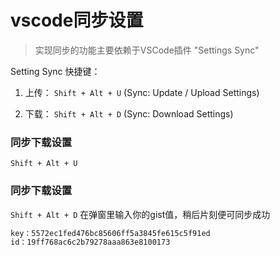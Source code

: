# vscode同步设置
> 实现同步的功能主要依赖于VSCode插件 "Settings Sync"


Setting Sync 快捷键：

1) 上传： `Shift + Alt + U` (Sync: Update / Upload Settings)

2) 下载： `Shift + Alt + D` (Sync: Download  Settings)

###  同步下载设置
`Shift + Alt + U` 

### 同步下载设置
`Shift + Alt + D` 在弹窗里输入你的gist值，稍后片刻便可同步成功

``` javascript
key：5572ec1fed476bc85606ff5a3845fe615c5f91ed
id：19ff768ac6c2b79278aaa863e8100173
```

